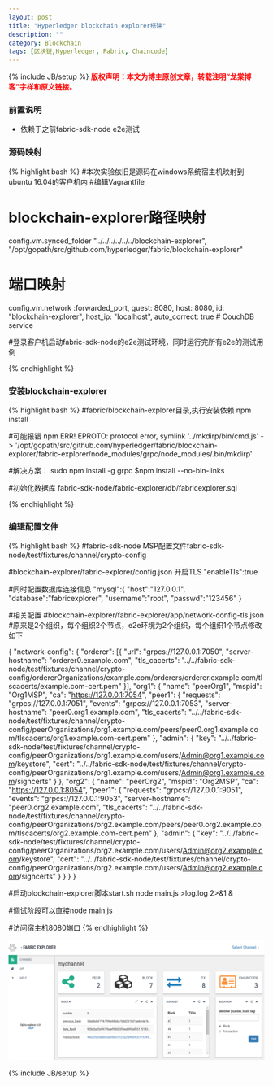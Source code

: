 ```yaml
---
layout: post
title: "Hyperledger blockchain explorer搭建"
description: ""
category: Blockchain 
tags: [区块链,Hyperledger, Fabric, Chaincode]
---
```

{% include JB/setup %}
**<font color="red">版权声明：本文为博主原创文章，转载注明“龙棠博客”字样和原文链接。</font>**

### 前置说明
- 依赖于之前fabric-sdk-node e2e测试

### 源码映射
{% highlight bash %}
#本次实验依旧是源码在windows系统宿主机映射到ubuntu 16.04的客户机内
#编辑Vagrantfile

# blockchain-explorer路径映射
config.vm.synced_folder "../../../../../../blockchain-explorer",
  "/opt/gopath/src/github.com/hyperledger/fabric/blockchain-explorer"
  
# 端口映射
config.vm.network :forwarded_port, guest: 8080, host: 8080, id: "blockchain-explorer", host_ip: "localhost", auto_correct: true # CouchDB service
  
#登录客户机启动fabric-sdk-node的e2e测试环境，同时运行完所有e2e的测试用例
  
{% endhighlight %}


### 安装blockchain-explorer
{% highlight bash %}
#fabric/blockchain-explorer目录,执行安装依赖
npm install

#可能报错
npm ERR! EPROTO: protocol error, symlink '../mkdirp/bin/cmd.js' -> '/opt/gopath/src/github.com/hyperledger/fabric/blockchain-explorer/fabric-explorer/node_modules/grpc/node_modules/.bin/mkdirp'

#解决方案：
sudo npm install -g grpc
$npm install --no-bin-links

#初始化数据库
fabric-sdk-node/fabric-explorer/db/fabricexplorer.sql

{% endhighlight %}


### 编辑配置文件
{% highlight bash %}
#fabric-sdk-node MSP配置文件fabric-sdk-node/test/fixtures/channel/crypto-config

#blockchain-explorer/fabric-explorer/config.json 开启TLS
"enableTls":true

#同时配置数据库连接信息
"mysql":{
  "host":"127.0.0.1",
  "database":"fabricexplorer",
  "username":"root",
  "passwd":"123456"
}

#相关配置
#blockchain-explorer/fabric-explorer/app/network-config-tls.json
#原来是2个组织，每个组织2个节点，e2e环境为2个组织，每个组织1个节点修改如下


{
	"network-config": {
		"orderer": [{
			"url": "grpcs://127.0.0.1:7050",
			"server-hostname": "orderer0.example.com",
			"tls_cacerts": "../../fabric-sdk-node/test/fixtures/channel/crypto-config/ordererOrganizations/example.com/orderers/orderer.example.com/tlscacerts/example.com-cert.pem"
		}],
		"org1": {
			"name": "peerOrg1",
			"mspid": "Org1MSP",
			"ca": "https://127.0.0.1:7054",
			"peer1": {
				"requests": "grpcs://127.0.0.1:7051",
				"events": "grpcs://127.0.0.1:7053",
				"server-hostname": "peer0.org1.example.com",
				"tls_cacerts": "../../fabric-sdk-node/test/fixtures/channel/crypto-config/peerOrganizations/org1.example.com/peers/peer0.org1.example.com/tlscacerts/org1.example.com-cert.pem"
			},
			"admin": {
				"key": "../../fabric-sdk-node/test/fixtures/channel/crypto-config/peerOrganizations/org1.example.com/users/Admin@org1.example.com/keystore",
				"cert": "../../fabric-sdk-node/test/fixtures/channel/crypto-config/peerOrganizations/org1.example.com/users/Admin@org1.example.com/signcerts"
			}
		},
		"org2": {
			"name": "peerOrg2",
			"mspid": "Org2MSP",
			"ca": "https://127.0.0.1:8054",
			"peer1": {
				"requests": "grpcs://127.0.0.1:9051",
				"events": "grpcs://127.0.0.1:9053",
				"server-hostname": "peer0.org2.example.com",
				"tls_cacerts": "../../fabric-sdk-node/test/fixtures/channel/crypto-config/peerOrganizations/org2.example.com/peers/peer0.org2.example.com/tlscacerts/org2.example.com-cert.pem"
			},
			"admin": {
				"key": "../../fabric-sdk-node/test/fixtures/channel/crypto-config/peerOrganizations/org2.example.com/users/Admin@org2.example.com/keystore",
				"cert": "../../fabric-sdk-node/test/fixtures/channel/crypto-config/peerOrganizations/org2.example.com/users/Admin@org2.example.com/signcerts"
			}
		}
	}
}

#启动blockchain-explorer脚本start.sh
node main.js >log.log 2>&1 &

#调试阶段可以直接node main.js

#访问宿主机8080端口
{% endhighlight %}

![](/upload/2017/blockchain-explorer-snapshot.png)

{% include JB/setup %}


